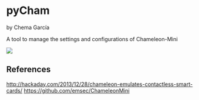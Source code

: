 pyCham
======
by Chema García

A tool to manage the settings and configurations of Chameleon-Mini

![](https://raw.githubusercontent.com/sch3m4/pycham/master/img/screenshot.png)

References
----------
http://hackaday.com/2013/12/28/chameleon-emulates-contactless-smart-cards/
https://github.com/emsec/ChameleonMini
